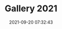 ---
date: 2021-09-20 07:32:43
link:
  source: pocket
  source_url: https://getpocket.com
  text: Gallery 2021
  url: https://droneawards.photo/gallery/2021
source: pocket
syndicated:
- type: pocket
  url: https://droneawards.photo/gallery/2021
- type: mastodon
  url: https://mastodon.technology/users/roytang/statuses/106962856218723877
- type: twitter
  url: https://twitter.com/roytang/status/1439857109806432256/
title: Gallery 2021
---